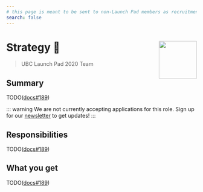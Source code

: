```yaml
---
# this page is meant to be sent to non-Launch Pad members as recruitment material - exclude it from search
search: false
---
```


# Strategy 🚀 <img align="right" src="https://raw.githubusercontent.com/ubclaunchpad/ubclaunchpad.com/master/src/assets/rocket.png" width="100px">

> UBC Launch Pad 2020 Team

## Summary

TODO([docs#189](https://github.com/ubclaunchpad/docs/issues/189))

<!-- Comment out when accepting applications, also uncomment the form at the bottom -->

::: warning We are not currently accepting applications for this role.
Sign up for our [newsletter](https://ubclaunchpad.com/newsletter) to get updates!
:::

## Responsibilities

TODO([docs#189](https://github.com/ubclaunchpad/docs/issues/189))

## What you get

TODO([docs#189](https://github.com/ubclaunchpad/docs/issues/189))

<!--
::: tip We are currently accepting applications for this role!

To apply, fill out [this Google Form](https://forms.gle/4u6qeKqrzav2MzwK7) before 11:59 PM on August 21, 2020.
:::
-->
